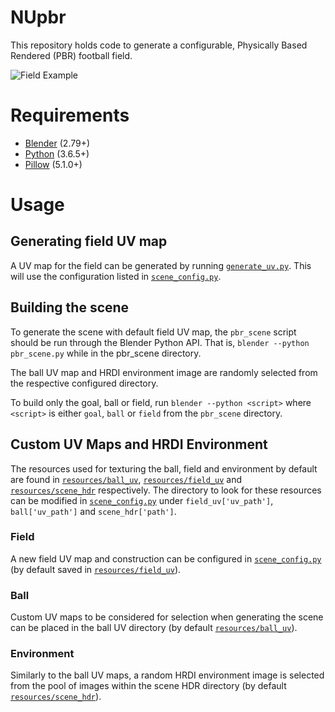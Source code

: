 # NUpbr
This repository holds code to generate a configurable, Physically Based Rendered (PBR) football field.

![Field Example](./docs/outputs/scene_example.gif)

# Requirements
+ [Blender](https://www.blender.org/download/) (2.79+)
+ [Python](https://www.python.org/downloads/) (3.6.5+)
+ [Pillow](https://pillow.readthedocs.io/en/5.1.x/installation.html) (5.1.0+)

# Usage
## Generating field UV map
A UV map for the field can be generated by running [`generate_uv.py`](./field_uv_generation/generate_uv.py). This will use the configuration listed in [`scene_config.py`](./field_uv_generation/scene_config.py).

## Building the scene
To generate the scene with default field UV map, the `pbr_scene` script should be run through the Blender Python API. That is, `blender --python pbr_scene.py` while in the pbr_scene directory.

The ball UV map and HRDI environment image are randomly selected from the respective configured directory.

To build only the goal, ball or field, run `blender --python <script>` where `<script>` is either `goal`, `ball` or `field` from the `pbr_scene` directory.

## Custom UV Maps and HRDI Environment
The resources used for texturing the ball, field and environment by default are found in [`resources/ball_uv`](./resources/ball_uv), [`resources/field_uv`](./resources/field_uv) and [`resources/scene_hdr`](./resources/scene_hdr) respectively.  The directory to look for these resources can be modified in [`scene_config.py`](./field_uv_generation/scene_config.py) under `field_uv['uv_path']`, `ball['uv_path']` and `scene_hdr['path']`.

### Field
A new field UV map and construction can be configured in [`scene_config.py`](./field_uv_generation/scene_config.py) (by default saved in [`resources/field_uv`](./resources/field_uv)).

### Ball
Custom UV maps to be considered for selection when generating the scene can be placed in the ball UV directory (by default [`resources/ball_uv`](./resources/ball_uv)). 

### Environment
Similarly to the ball UV maps, a random HRDI environment image is selected from the pool of images within the scene HDR directory (by default [`resources/scene_hdr`](./resources/scene_hdr)).
